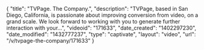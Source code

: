{
    "title": "TVPage. The Company.",
    "description": "TVPage, based in San Diego, California, is passionate about improving conversion from video, on a grand scale. We look forward to working with you to generate further interaction with your...",
    "videoid": "171633",
    "date_created": "1402297230",
    "date_modified": "1432777237",
    "type": "captivate",
    "layout": "video",
    "url": "\/v\/tvpage-the-company\/171633"
}